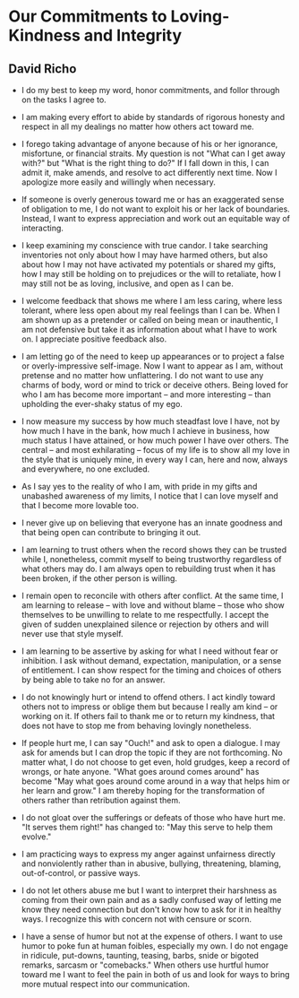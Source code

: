 Our Commitments to Loving-Kindness and Integrity
================================================

David Richo
-----------

* I do my best
  to keep my word,
  honor commitments,
  and follor through
  on the tasks I agree to.

* I am making every effort
  to abide by standards
  of rigorous honesty and respect
  in all my dealings
  no matter how others act toward me.
 
* I forego taking advantage of anyone
  because of his or her ignorance,
  misfortune, or financial straits.
  My question is not
  "What can I get away with?"
  but "What is the right thing to do?"
  If I fall down in this,
  I can admit it, make amends,
  and resolve to act differently next time.
  Now I apologize more easily and willingly
  when necessary.

* If someone is overly generous toward me
  or has an exaggerated sense of obligation to me,
  I do not want to exploit
  his or her lack of boundaries.
  Instead, I want to express appreciation
  and work out an equitable way of interacting.

* I keep examining my conscience with true candor.
  I take searching inventories
  not only about how I may have harmed others,
  but also about how I may not have activated my potentials
  or shared my gifts,
  how I may still be holding on to prejudices
  or the will to retaliate,
  how I may still not be
  as loving, inclusive, and open
  as I can be.

* I welcome feedback
  that shows me where I am less caring,
  where less tolerant,
  where less open about my real feelings
  than I can be.
  When I am shown up as a pretender
  or called on being mean or inauthentic,
  I am not defensive
  but take it as information
  about what I have to work on.
  I appreciate positive feedback also.

* I am letting go of the need
  to keep up appearances or to project
  a false or overly-impressive self-image.
  Now I want to appear as I am,
  without pretense
  and no matter how unflattering.
  I do not want to use any charms
  of body, word or mind
  to trick or deceive others.
  Being loved for who I am
  has become more important
  – and more interesting –
  than upholding the ever-shaky status
  of my ego.

* I now measure my success
  by how much steadfast love I have,
  not by how much I have in the bank,
  how much I achieve in business,
  how much status I have attained,
  or how much power I have over others.
  The central
  – and most exhilarating –
  focus of my life
  is to show all my love
  in the style that is uniquely mine,
  in every way I can,
  here and now,
  always and everywhere,
  no one excluded.

* As I say yes
  to the reality of who I am,
  with pride in my gifts
  and unabashed awareness of my limits,
  I notice that I can love myself
  and that I become more lovable too.

* I never give up on believing
  that everyone has an innate goodness
  and that being open
  can contribute to bringing it out.

* I am learning to trust others
  when the record shows they can be trusted
  while I, nonetheless,
  commit myself to being trustworthy
  regardless of what others may do.
  I am always open to rebuilding trust
  when it has been broken,
  if the other person is willing.

* I remain open to reconcile
  with others after conflict.
  At the same time,
  I am learning to release
  – with love and without blame –
  those who show themselves to be unwilling
  to relate to me respectfully.
  I accept the given
  of sudden unexplained silence
  or rejection by others
  and will never use that style myself.

* I am learning to be assertive
  by asking for what I need
  without fear or inhibition.
  I ask without demand,
  expectation,
  manipulation,
  or a sense of entitlement.
  I can show respect
  for the timing and choices of others
  by being able to take no for an answer.

* I do not knowingly hurt
  or intend to offend others.
  I act kindly toward others
  not to impress or oblige them
  but because I really am kind
  – or working on it.
  If others fail to thank me
  or to return my kindness,
  that does not have to stop me
  from behaving lovingly nonetheless.

* If people hurt me,
  I can say "Ouch!"
  and ask to open a dialogue.
  I may ask for amends
  but I can drop the topic
  if they are not forthcoming.
  No matter what,
  I do not choose to get even,
  hold grudges,
  keep a record of wrongs,
  or hate anyone.
  "What goes around comes around"
  has become "May what goes around come around
  in a way that helps him or her learn and grow."
  I am thereby hoping
  for the transformation of others
  rather than retribution against them.

* I do not gloat
  over the sufferings or defeats
  of those who have hurt me.
  "It serves them right!"
  has changed to: "May this serve
  to help them evolve."

* I am practicing ways to express
  my anger against unfairness
  directly and nonviolently
  rather than in abusive,
  bullying,
  threatening,
  blaming,
  out-of-control,
  or passive ways.

* I do not let others abuse me
  but I want to interpret their harshness
  as coming from their own pain
  and as a sadly confused way of letting me know
  they need connection
  but don't know how to ask for it
  in healthy ways.
  I recognize this with concern
  not with censure or scorn.

* I have a sense of humor
  but not at the expense of others.
  I want to use humor
  to poke fun at human foibles,
  especially my own.
  I do not engage in ridicule,
  put-downs,
  taunting,
  teasing,
  barbs,
  snide or bigoted remarks,
  sarcasm or "comebacks."
  When others use hurtful humor toward me
  I want to feel the pain in both of us
  and look for ways
  to bring more mutual respect
  into our communication.
